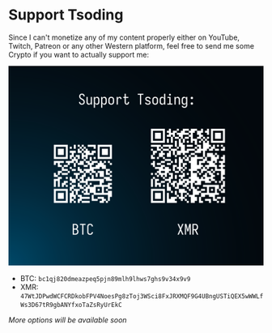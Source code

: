 # Support Tsoding

Since I can't monetize any of my content properly either on YouTube, Twitch, Patreon or any other Western platform, feel free to send me some Crypto if you want to actually support me:

![donate](./donate.png)

- BTC: `bc1qj820dmeazpeq5pjn89mlh9lhws7ghs9v34x9v9`
- XMR: `47WtJDPwdWCFCRDkobFPV4NoesPg8zToj3WSci8FxJRXMQF9G4UBngUSTiQEX5wWWLfWs3D67tR9gbANYfxoTaZsRyUrEkC`

*More options will be available soon*
